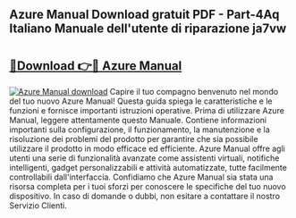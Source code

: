 ## Azure Manual Download gratuit PDF - Part-4Aq Italiano Manuale dell'utente di riparazione ja7vw

# <h2><a href="http://dffom9.blite.top/?on=Azure+Manual">🔗Download 👉🔴 Azure Manual</a></h2>

[![Azure Manual download](https://i.imgur.com/lujVjoI.png)](http://dffom9.blite.top/?on=Azure+Manual)
Capire il tuo compagno benvenuto nel mondo del tuo nuovo Azure Manual! Questa guida spiega le caratteristiche e le funzioni e fornisce importanti istruzioni operative. Prima di utilizzare Azure Manual, leggere attentamente questo Manuale. Contiene informazioni importanti sulla configurazione, il funzionamento, la manutenzione e la risoluzione dei problemi del prodotto per garantire che sia possibile utilizzare il prodotto in modo efficace ed efficiente. Azure Manual offre agli utenti una serie di funzionalità avanzate come assistenti virtuali, notifiche intelligenti, gadget personalizzabili e attività automatizzate, tutte facilmente controllabili dall'interfaccia. Confidiamo che Azure Manual sia stata una risorsa completa per i tuoi sforzi per conoscere le specifiche del tuo nuovo dispositivo. In caso di domande o dubbi, non esitare a contattare il nostro Servizio Clienti.
